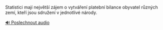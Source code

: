 
Statistici mají největší zájem o vytváření platební bilance obyvatel různých zemí, kteří jsou sdružení v jednotlivé národy.

[🔊 Poslechnout audio](/data/7-paragraphs/audio/chapter_83/para_010-Statistici-maj-nejvt-zjem-o-vytven-platebn.mp3)
